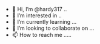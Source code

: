 - 👋 Hi, I’m @hardy317 ..
- 👀 I’m interested in ..
- 🌱 I’m currently learning ...
- 💞️ I’m looking to collaborate on ...
- 📫 How to reach me .....

<!---
hardy317/hardy317 is a ✨ special ✨ repository because its `README.md` (this file) appears on your GitHub profile.
You can click the Preview link to take a look at your changes.
--->

